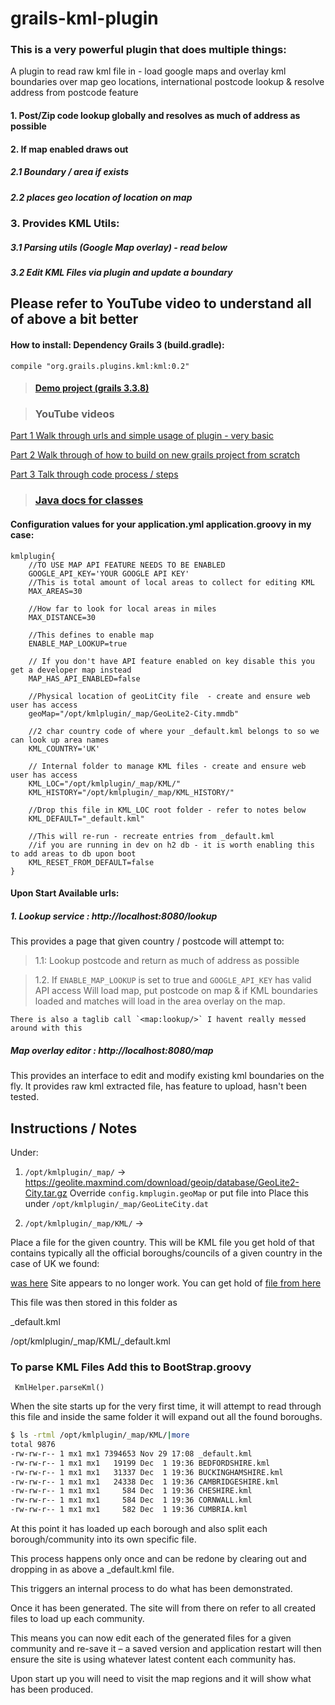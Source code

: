 # grails-kml-plugin

### This is a very powerful plugin that does multiple things:
A plugin to read raw kml file in - load google maps and overlay kml boundaries over map geo locations, international postcode lookup &amp; resolve address from postcode feature


#### 1. Post/Zip code lookup globally and resolves as much of address as possible

#### 2. If map enabled draws out 
##### 2.1 Boundary / area if exists 
##### 2.2 places geo location of location on map

### 3. Provides KML Utils:
##### 3.1 Parsing utils (Google Map overlay) - read below
##### 3.2 Edit KML Files via plugin and update a boundary 

## Please refer to YouTube video to understand all of above a bit better


#### How to install:  Dependency Grails 3 (build.gradle):
 ```
 compile "org.grails.plugins.kml:kml:0.2"
```

> #### [Demo project (grails 3.3.8)](https://github.com/vahidhedayati/grailskml-test)
 
> ### YouTube videos  
  [Part 1 Walk through urls and simple usage of plugin - very basic](https://youtu.be/m4ecgmGn4UA)
  
  [Part 2 Walk through of how to build on new grails project from scratch](https://youtu.be/PA_O4xLGEkc)
  
  [Part 3 Talk through code process / steps](https://youtu.be/DQPkME4uGRs)
  
  
> ### [Java docs for classes](https://vahidhedayati.github.io/grails-kml-map-plugin/)

#### Configuration values for your application.yml application.groovy in my case:

```
kmlplugin{
    //TO USE MAP API FEATURE NEEDS TO BE ENABLED
    GOOGLE_API_KEY='YOUR GOOGLE API KEY'
    //This is total amount of local areas to collect for editing KML  
    MAX_AREAS=30

    //How far to look for local areas in miles
    MAX_DISTANCE=30

    //This defines to enable map
    ENABLE_MAP_LOOKUP=true

    // If you don't have API feature enabled on key disable this you get a developer map instead
    MAP_HAS_API_ENABLED=false

    //Physical location of geoLitCity file  - create and ensure web user has access
    geoMap="/opt/kmlplugin/_map/GeoLite2-City.mmdb"

    //2 char country code of where your _default.kml belongs to so we can look up area names
    KML_COUNTRY='UK'

    // Internal folder to manage KML files - create and ensure web user has access
    KML_LOC="/opt/kmlplugin/_map/KML/"
    KML_HISTORY="/opt/kmlplugin/_map/KML_HISTORY/"

    //Drop this file in KML_LOC root folder - refer to notes below
    KML_DEFAULT="_default.kml"

    //This will re-run - recreate entries from _default.kml
    //if you are running in dev on h2 db - it is worth enabling this to add areas to db upon boot
    KML_RESET_FROM_DEFAULT=false
}
```


#### Upon Start Available urls:

##### 1. Lookup service : http://localhost:8080/lookup

This provides a page that given country / postcode will attempt to:
 >1.1: Lookup postcode and return as much of address as possible 

 >1.2. If `ENABLE_MAP_LOOKUP` is set to true and `GOOGLE_API_KEY` has valid API access 
    Will load map, put postcode on map 
    & if KML boundaries loaded and matches will load in the area overlay on the map.
    
    There is also a taglib call `<map:lookup/>` I havent really messed around with this
    
##### Map overlay editor :  http://localhost:8080/map

This provides an interface to edit and modify existing kml boundaries on the fly. 
It provides raw kml extracted file, has feature to upload, hasn't been tested.




Instructions / Notes 
----------
Under:
1.  `/opt/kmlplugin/_map/` -> https://geolite.maxmind.com/download/geoip/database/GeoLite2-City.tar.gz
Override `config.kmplugin.geoMap` or put file into
Place this under `/opt/kmlplugin/_map/GeoLiteCity.dat`




2. `/opt/kmlplugin/_map/KML/` ->

Place a file for the given country. This will be KML file you get hold of that contains typically all the official boroughs/councils of a given country in the case of UK we found:

[was here](http://www.nemezisproject.co.uk/2012/05/20/google-maps-api-uk-local-council-overlay-boundaries-kml/)
Site appears to no longer work. You can get hold of [file from here](https://github.com/vahidhedayati/grailskml-test/tree/master/DOWNLOADS)  

This file was then stored in this folder as 

_default.kml


/opt/kmlplugin/_map/KML/_default.kml


### To parse KML Files  Add this to BootStrap.groovy

```
 KmlHelper.parseKml()
```


 
When the site starts up for the very first time, it will attempt to read through this file and inside the same folder it will expand out all the found boroughs.

```bash
$ ls -rtml /opt/kmlplugin/_map/KML/|more
total 9876
-rw-rw-r-- 1 mx1 mx1 7394653 Nov 29 17:08 _default.kml
-rw-rw-r-- 1 mx1 mx1   19199 Dec  1 19:36 BEDFORDSHIRE.kml
-rw-rw-r-- 1 mx1 mx1   31337 Dec  1 19:36 BUCKINGHAMSHIRE.kml
-rw-rw-r-- 1 mx1 mx1   24338 Dec  1 19:36 CAMBRIDGESHIRE.kml
-rw-rw-r-- 1 mx1 mx1     584 Dec  1 19:36 CHESHIRE.kml
-rw-rw-r-- 1 mx1 mx1     584 Dec  1 19:36 CORNWALL.kml
-rw-rw-r-- 1 mx1 mx1     582 Dec  1 19:36 CUMBRIA.kml
```

At this point it has loaded up each borough and also split each borough/community into its own specific file.

This process happens only once and can be redone by clearing out and dropping in as above a _default.kml file.

This triggers an internal process to do what has been demonstrated.

Once it has been generated. The site will from there on refer to all created files to load up each community.

This means you can now edit each of the generated files for a given community and re-save it – a saved version and application restart will then ensure the site is using whatever latest content each community has.

Upon start up you will need to visit the  map regions and it will show what has been produced.
